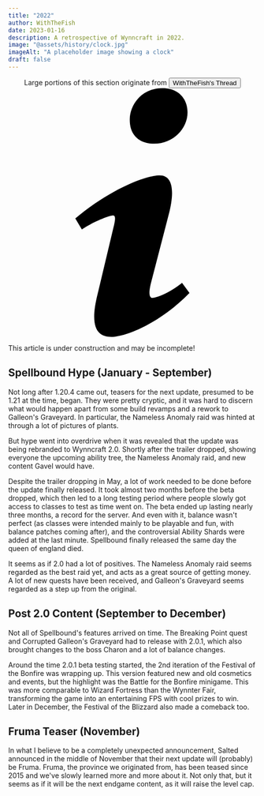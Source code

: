 ```yaml
---
title: "2022"
author: WithTheFish
date: 2023-01-16
description: A retrospective of Wynncraft in 2022.
image: "@assets/history/clock.jpg"
imageAlt: "A placeholder image showing a clock"
draft: false
---
```


<div class="glass px-4 my-2 py-2"><center>Large portions of this section originate from <a href="https://forums.wynncraft.com/threads/the-history-of-wynncraft-up-to-2-0-1.291440/" rel="external"><button class="glass font-semibold py-2 px-4 border border-gray-400 rounded shadow">WithTheFish's Thread</button></a></center></div>

<div class="flex items-center glass text-white text-sm font-bold px-4 py-1" role="alert">
  <svg class="fill-current w-4 h-4 mr-2" xmlns="http://www.w3.org/2000/svg" viewBox="0 0 20 20"><path d="M12.432 0c1.34 0 2.01.912 2.01 1.957 0 1.305-1.164 2.512-2.679 2.512-1.269 0-2.009-.75-1.974-1.99C9.789 1.436 10.67 0 12.432 0zM8.309 20c-1.058 0-1.833-.652-1.093-3.524l1.214-5.092c.211-.814.246-1.141 0-1.141-.317 0-1.689.562-2.502 1.117l-.528-.88c2.572-2.186 5.531-3.467 6.801-3.467 1.057 0 1.233 1.273.705 3.23l-1.391 5.352c-.246.945-.141 1.271.106 1.271.317 0 1.357-.392 2.379-1.207l.6.814C12.098 19.02 9.365 20 8.309 20z"/></svg>
  <p>This article is under construction and may be incomplete!</p>
</div>

## Spellbound Hype (January - September)
Not long after 1.20.4 came out, teasers for the next update, presumed to be 1.21 at the time, began. They were pretty cryptic, and it was hard to discern what would happen apart from some build revamps and a rework to Galleon's Graveyard. In particular, the Nameless Anomaly raid was hinted at through a lot of pictures of plants.

But hype went into overdrive when it was revealed that the update was being rebranded to Wynncraft 2.0. Shortly after the trailer dropped, showing everyone the upcoming ability tree, the Nameless Anomaly raid, and new content Gavel would have.

Despite the trailer dropping in May, a lot of work needed to be done before the update finally released. It took almost two months before the beta dropped, which then led to a long testing period where people slowly got access to classes to test as time went on. The beta ended up lasting nearly three months, a record for the server. And even with it, balance wasn't perfect (as classes were intended mainly to be playable and fun, with balance patches coming after), and the controversial Ability Shards were added at the last minute. Spellbound finally released the same day the queen of england died.

It seems as if 2.0 had a lot of positives. The Nameless Anomaly raid seems regarded as the best raid yet, and acts as a great source of getting money. A lot of new quests have been received, and Galleon's Graveyard seems regarded as a step up from the original.

## Post 2.0 Content (September to December)

Not all of Spellbound's features arrived on time. The Breaking Point  quest and Corrupted Galleon's Graveyard had to release with 2.0.1, which also brought changes to the boss Charon and a lot of balance changes.

 Around the time 2.0.1 beta testing started, the 2nd iteration of the  Festival of the Bonfire was wrapping up. This version featured new and  old cosmetics and events, but the highlight was the Battle for the  Bonfire minigame. This was more comparable to Wizard Fortress than the  Wynnter Fair, transforming the game into an entertaining FPS with cool  prizes to win. Later in December, the Festival of the Blizzard also made a comeback too.

## Fruma Teaser (November)

In what I believe to be a completely unexpected announcement, Salted  announced in the middle of November that their next update will  (probably) be Fruma. Fruma, the province we originated from, has been  teased since 2015 and we've slowly learned more and more about it. Not  only that, but it seems as if it will be the next endgame content, as it will raise the level cap.